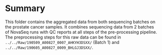# Summary

This folder contains the aggregated data from both sequencing batches on the prostate cancer samples.
It combines sequencing data from 2 batches of NovaSeq runs with QC reports at all steps of the pre-processing pipeline.
The preprocessing steps for this raw data can be found in `../../Raw/190509_A00827_0007_AHKYH3DSXX/` (Batch 1) and `../../Raw/190605_A00827_0009_BHLGJ3DSXX/`.
